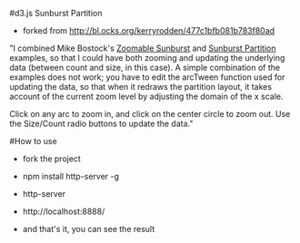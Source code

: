 #d3.js Sunburst Partition

- forked from http://bl.ocks.org/kerryrodden/477c1bfb081b783f80ad

"I combined Mike Bostock's [Zoomable Sunburst](http://bl.ocks.org/mbostock/4348373) and [Sunburst Partition](http://bl.ocks.org/mbostock/4063423) examples, so that I could have both zooming and updating the underlying data (between count and size, in this case). A simple combination of the examples does not work; you have to edit the arcTween function used for updating the data, so that when it redraws the partition layout, it takes account of the current zoom level by adjusting the domain of the x scale.

Click on any arc to zoom in, and click on the center circle to zoom out. Use the Size/Count radio buttons to update the data."

#How to use

- fork the project
- npm install http-server -g
- http-server
- http://localhost:8888/ 

- and that's it, you can see the result
